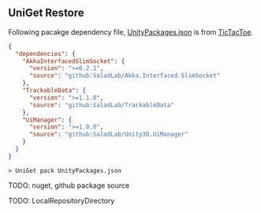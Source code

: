 ## UniGet Restore

Following pacakge dependency file,
[UnityPackages.json](https://github.com/SaladLab/TicTacToe/blob/master/src/GameClient/UnityPackages.json) is from [TicTacToe](https://github.com/SaladLab/TicTacToe).

```json
{
  "dependencies": {
    "AkkaInterfacedSlimSocket": {
      "version": ">=0.2.1",
      "source": "github:SaladLab/Akka.Interfaced.SlimSocket"
    },
    "TrackableData": {
      "version": ">=1.1.0",
      "source": "github:SaladLab/TrackableData"
    },   
    "UiManager": {
      "version": ">=1.0.0",
      "source": "github:SaladLab/Unity3D.UiManager"
    }
  }
}
```

```
> UniGet pack UnityPackages.json
```

TODO: nuget, github package source

TODO: LocalRepositoryDirectory
